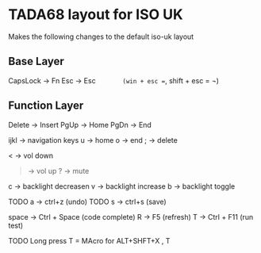 # TADA68 layout for ISO UK

Makes the following changes to the default iso-uk layout

## Base Layer

CapsLock -> Fn
Esc -> Esc `		(win + esc = `, shift + esc = ¬)


## Function Layer

Delete -> Insert
PgUp -> Home
PgDn -> End

ijkl -> navigation keys
u -> home
o -> end
; -> delete

< -> vol down
> -> vol up
? -> mute

c -> backlight decreasen
v -> backlight increase
b -> backlight toggle

TODO a -> ctrl+z		(undo)
TODO s -> ctrl+s		(save)

space -> Ctrl + Space	(code complete)
R -> F5 				(refresh)
T -> Ctrl + F11 		(run test)

TODO Long press T = MAcro for ALT+SHFT+X , T
